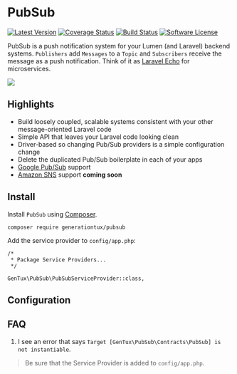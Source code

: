 # PubSub

[![Latest Version](https://img.shields.io/github/release/generationtux/pubsub.svg?style=flat-square)](https://github.com/generationtux/pubsub/releases)
[![Coverage Status](https://img.shields.io/codecov/c/github/generationtux/pubsub.svg?maxAge=2592000?style=flat-square)](https://codecov.io/gh/generationtux/pubsub/)
[![Build Status](https://img.shields.io/travis/generationtux/pubsub/master.svg?style=flat-square)](https://travis-ci.org/generationtux/pubsub)
[![Software License](https://img.shields.io/badge/license-MIT-brightgreen.svg?style=flat-square)](LICENSE.md)

PubSub is a push notification system for your Lumen (and Laravel) backend systems. `Publishers` add
`Messages` to a `Topic` and `Subscribers` receive the message as a push
notification. Think of it as
[Laravel Echo](https://laravel.com/docs/5.3/broadcasting) for microservices.

![](https://cloud.google.com/pubsub/images/pub_sub_flow.svg)

## Highlights

* Build loosely coupled, scalable systems consistent with your other
message-oriented Laravel code
* Simple API that leaves your Laravel code looking clean
* Driver-based so changing Pub/Sub providers is a simple configuration change
* Delete the duplicated Pub/Sub boilerplate in each of your apps
* [Google Pub/Sub](https://cloud.google.com/pubsub/docs/overview) support
* [Amazon SNS](https://aws.amazon.com/sns/) support __coming soon__

## Install

Install `PubSub` using [Composer](https://getcomposer.org/).

```
composer require generationtux/pubsub
```

Add the service provider to `config/app.php`:

```
/*
 * Package Service Providers...
 */

GenTux\PubSub\PubSubServiceProvider::class,
```

## Configuration

## FAQ

1. I see an error that says `Target [GenTux\PubSub\Contracts\PubSub] is not instantiable`.

> Be sure that the Service Provider is added to `config/app.php`.
